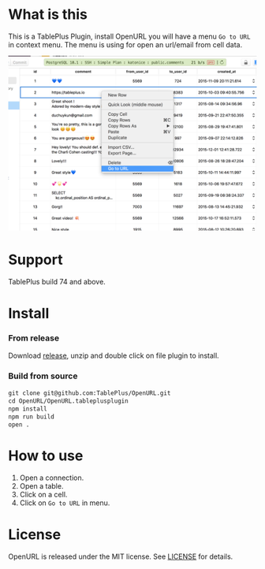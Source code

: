 # What is this

This is a TablePlus Plugin, install OpenURL you will have a menu `Go to URL` in context menu. The menu is using for open an url/email from cell data.

![menu](https://github.com/TablePlus/OpenURL/blob/master/Resource/url.png "menu")

# Support

TablePlus build 74 and above.

# Install

### From release

Download [release](https://github.com/TablePlus/OpenURL/releases), unzip and double click on file plugin to install.

### Build from source

```
git clone git@github.com:TablePlus/OpenURL.git
cd OpenURL/OpenURL.tableplusplugin
npm install
npm run build
open .
```

# How to use

1. Open a connection.
2. Open a table.
3. Click on a cell.
4. Click on `Go to URL` in menu.

# License

OpenURL is released under the MIT license. See [LICENSE](https://github.com/TablePlus/DummiesData/blob/master/LICENSE) for details.
